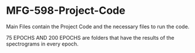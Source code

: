 # MFG-598-Project-Code

Main Files contain the Project Code and the necessary files to run the code.

75 EPOCHS AND 200 EPOCHS are folders that have the results of the spectrograms in every epoch.

